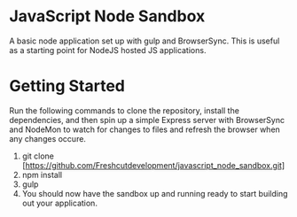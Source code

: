 # JavaScript Node Sandbox
A basic node application set up with gulp and BrowserSync. This is useful as a starting point for NodeJS hosted JS applications.

# Getting Started
Run the following commands to clone the repository, install the dependencies, and then spin up a simple Express server with BrowserSync and NodeMon to watch for changes to files and refresh the browser when any changes occure.

1. git clone [https://github.com/Freshcutdevelopment/javascript_node_sandbox.git]
2. npm install
3. gulp
4. You should now have the sandbox up and running ready to start building out your application.
